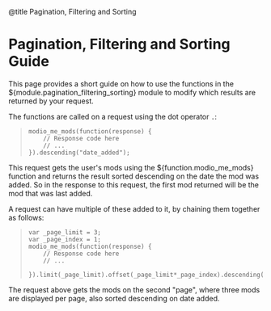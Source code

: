 @title Pagination, Filtering and Sorting

# Pagination, Filtering and Sorting Guide

This page provides a short guide on how to use the functions in the ${module.pagination_filtering_sorting} module to modify which results are returned by your request.

The functions are called on a request using the dot operator `.`: 

> ```gml
> modio_me_mods(function(response) {
>     // Response code here
>     // ...
> }).descending("date_added");
> ```

This request gets the user's mods using the ${function.modio_me_mods} function and returns the result sorted descending on the date the mod was added.
So in the response to this request, the first mod returned will be the mod that was last added.

A request can have multiple of these added to it, by chaining them together as follows: 

> ```gml
> var _page_limit = 3;
> var _page_index = 1;
> modio_me_mods(function(response) {
>     // Response code here
>     // ...
>
> }).limit(_page_limit).offset(_page_limit*_page_index).descending("date_added");
> ```

The request above gets the mods on the second "page", where three mods are displayed per page, also sorted descending on date added.